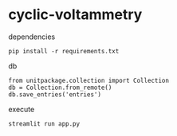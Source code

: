 # cyclic-voltammetry
dependencies

```
pip install -r requirements.txt
```

db

```
from unitpackage.collection import Collection
db = Collection.from_remote()
db.save_entries('entries')
```

execute

```
streamlit run app.py
```
